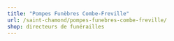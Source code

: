 ```yaml
---
title: "Pompes Funèbres Combe-Freville"
url: /saint-chamond/pompes-funebres-combe-freville/
shop: directeurs de funérailles
---
```

